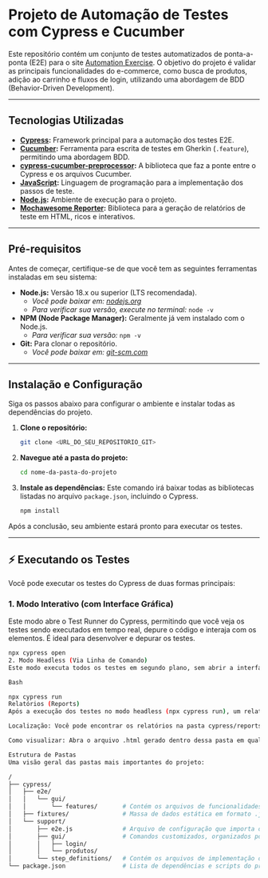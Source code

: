 # Projeto de Automação de Testes com Cypress e Cucumber

Este repositório contém um conjunto de testes automatizados de ponta-a-ponta (E2E) para o site [Automation Exercise](https://www.automationexercise.com). O objetivo do projeto é validar as principais funcionalidades do e-commerce, como busca de produtos, adição ao carrinho e fluxos de login, utilizando uma abordagem de BDD (Behavior-Driven Development).

---

## Tecnologias Utilizadas

* **[Cypress](https://www.cypress.io/):** Framework principal para a automação dos testes E2E.
* **[Cucumber](https://cucumber.io/):** Ferramenta para escrita de testes em Gherkin (`.feature`), permitindo uma abordagem BDD.
* **[cypress-cucumber-preprocessor](https://github.com/badeball/cypress-cucumber-preprocessor):** A biblioteca que faz a ponte entre o Cypress e os arquivos Cucumber.
* **[JavaScript](https://developer.mozilla.org/pt-BR/docs/Web/JavaScript):** Linguagem de programação para a implementação dos passos de teste.
* **[Node.js](https://nodejs.org/):** Ambiente de execução para o projeto.
* **[Mochawesome Reporter](https://github.com/antontelesh/cypress-mochawesome-reporter):** Biblioteca para a geração de relatórios de teste em HTML, ricos e interativos.

---

## Pré-requisitos

Antes de começar, certifique-se de que você tem as seguintes ferramentas instaladas em seu sistema:

* **Node.js:** Versão 18.x ou superior (LTS recomendada).
    * *Você pode baixar em: [nodejs.org](https://nodejs.org/)*
    * *Para verificar sua versão, execute no terminal:* `node -v`
* **NPM (Node Package Manager):** Geralmente já vem instalado com o Node.js.
    * *Para verificar sua versão:* `npm -v`
* **Git:** Para clonar o repositório.
    * *Você pode baixar em: [git-scm.com](https://git-scm.com/)*

---

## Instalação e Configuração

Siga os passos abaixo para configurar o ambiente e instalar todas as dependências do projeto.

1.  **Clone o repositório:**
    ```bash
    git clone <URL_DO_SEU_REPOSITORIO_GIT>
    ```

2.  **Navegue até a pasta do projeto:**
    ```bash
    cd nome-da-pasta-do-projeto
    ```

3.  **Instale as dependências:**
    Este comando irá baixar todas as bibliotecas listadas no arquivo `package.json`, incluindo o Cypress.
    ```bash
    npm install
    ```

Após a conclusão, seu ambiente estará pronto para executar os testes.

---

## ⚡ Executando os Testes

Você pode executar os testes do Cypress de duas formas principais:

### 1. Modo Interativo (com Interface Gráfica)

Este modo abre o Test Runner do Cypress, permitindo que você veja os testes sendo executados em tempo real, depure o código e interaja com os elementos. É ideal para desenvolver e depurar os testes.

```bash
npx cypress open
2. Modo Headless (Via Linha de Comando)
Este modo executa todos os testes em segundo plano, sem abrir a interface gráfica do navegador. É o modo utilizado em ambientes de Integração Contínua (CI/CD) para validações automáticas. Ao final, os vídeos e relatórios são gerados.

Bash

npx cypress run
Relatórios (Reports)
Após a execução dos testes no modo headless (npx cypress run), um relatório HTML interativo é gerado.

Localização: Você pode encontrar os relatórios na pasta cypress/reports/.

Como visualizar: Abra o arquivo .html gerado dentro dessa pasta em qualquer navegador para ver os resultados detalhados, incluindo screenshots das falhas.

Estrutura de Pastas
Uma visão geral das pastas mais importantes do projeto:

/
├── cypress/
│   ├── e2e/
│   │   └── gui/
│   │       └── features/       # Contém os arquivos de funcionalidades (.feature)
│   ├── fixtures/               # Massa de dados estática em formato .json
│   └── support/
│       ├── e2e.js              # Arquivo de configuração que importa os comandos
│       ├── gui/                # Comandos customizados, organizados por funcionalidade
│       │   ├── login/
│       │   └── produtos/
│       └── step_definitions/   # Contém os arquivos de implementação dos passos (.js)
└── package.json                # Lista de dependências e scripts do projeto






